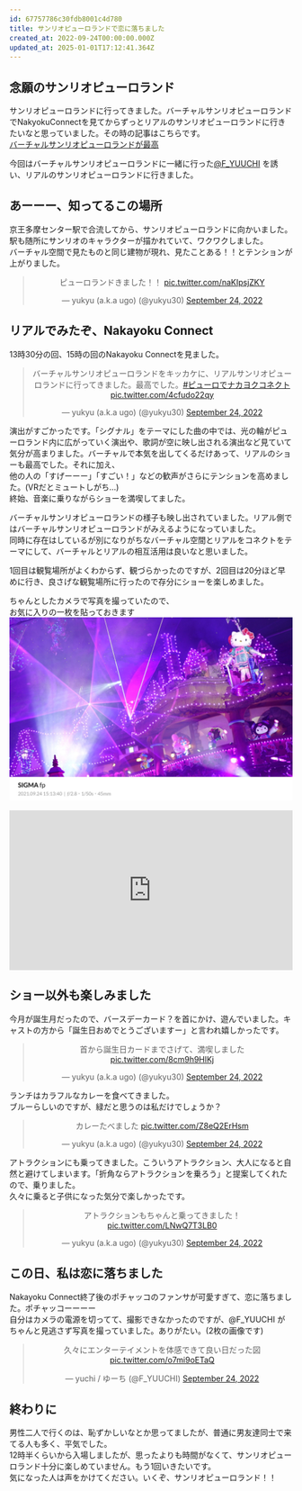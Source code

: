 ```yaml
---
id: 67757786c30fdb8001c4d780
title: サンリオピューロランドで恋に落ちました
created_at: 2022-09-24T00:00:00.000Z
updated_at: 2025-01-01T17:12:41.364Z
---
```


<h2>念願のサンリオピューロランド</h2>
<p>サンリオピューロランドに行ってきました。バーチャルサンリオピューロランドでNakyokuConnectを見てからずっとリアルのサンリオピューロランドに行きたいなと思っていました。その時の記事はこちらです。<br/>
<a href="./2022-08-06">バーチャルサンリオピューロランドが最高</a></p>
<p>今回はバーチャルサンリオピューロランドに一緒に行った<a href="https://twitter.com/F_YUUCHI">@F_YUUCHI</a> を誘い、リアルのサンリオピューロランドに行きました。</p>
<h2>あーーー、知ってるこの場所</h2>
<p>京王多摩センター駅で合流してから、サンリオピューロランドに向かいました。駅も随所にサンリオのキャラクターが描かれていて、ワクワクしました。<br/>
バーチャル空間で見たものと同じ建物が現れ、見たことある！！とテンションが上がりました。</p>
<blockquote align="center" class="twitter-tweet" data-dnt="true"><p dir="ltr" lang="ja">ピューロランドきました！！ <a href="https://t.co/naKIpsjZKY">pic.twitter.com/naKIpsjZKY</a></p>— yukyu (a.k.a ugo) (@yukyu30) <a href="https://twitter.com/yukyu30/status/1573519751216656385?ref_src=twsrc%5Etfw">September 24, 2022</a></blockquote>
<script async="" charset="utf-8" src="https://platform.twitter.com/widgets.js"></script>
<h2>リアルでみたぞ、Nakayoku Connect</h2>
<p>13時30分の回、15時の回のNakayoku Connectを見ました。</p>
<blockquote align="center" class="twitter-tweet" data-dnt="true"><p dir="ltr" lang="ja">バーチャルサンリオピューロランドをキッカケに、リアルサンリオピューロランドに行ってきました。最高でした。<a href="https://twitter.com/hashtag/%E3%83%94%E3%83%A5%E3%83%BC%E3%83%AD%E3%81%A7%E3%83%8A%E3%82%AB%E3%83%A8%E3%82%AF%E3%82%B3%E3%83%8D%E3%82%AF%E3%83%88?src=hash&amp;ref_src=twsrc%5Etfw">#ピューロでナカヨクコネクト</a> <a href="https://t.co/4cfudo22qy">pic.twitter.com/4cfudo22qy</a></p>— yukyu (a.k.a ugo) (@yukyu30) <a href="https://twitter.com/yukyu30/status/1573589032541429760?ref_src=twsrc%5Etfw">September 24, 2022</a></blockquote>
<script async="" charset="utf-8" src="https://platform.twitter.com/widgets.js"></script>
<p>演出がすごかったです。「シグナル」をテーマにした曲の中では、光の輪がピューロランド内に広がっていく演出や、歌詞が空に映し出される演出など見ていて気分が高まりました。バーチャルで本気を出してくるだけあって、リアルのショーも最高でした。それに加え、<br/>
他の人の「すげーーー」「すごい！」などの歓声がさらにテンションを高めました。(VRだとミュートしがち...)<br/>
終始、音楽に乗りながらショーを満喫してました。</p>
<p>バーチャルサンリオピューロランドの様子も映し出されていました。リアル側ではバーチャルサンリオピューロランドがみえるようになっていました。<br/>
同時に存在はしているが別になりがちなバーチャル空間とリアルをコネクトをテーマにして、バーチャルとリアルの相互活用は良いなと思いました。</p>
<p>1回目は観覧場所がよくわからず、観づらかったのですが、2回目は20分ほど早めに行き、良さげな観覧場所に行ったので存分にショーを楽しめました。</p>
<p>ちゃんとしたカメラで写真を撮っていたので、<br/>
お気に入りの一枚を貼っておきます<br/>
<img alt="Photofromyukyunextblog.jpg" src="Photofromyukyunextblog.jpg"/></p>
<div style="left: 0; width: 100%; height: 0; position: relative; padding-bottom: 56.25%;"><iframe allow="accelerometer; clipboard-write; encrypted-media; gyroscope; picture-in-picture; web-share;" allowfullscreen="" scrolling="no" src="https://www.youtube.com/embed/ph6uthtPxbQ?rel=0" style="top: 0; left: 0; width: 100%; height: 100%; position: absolute; border: 0;" title="サンリオピューロランド（ブログ埋め込み用）"></iframe></div>
<h2>ショー以外も楽しみました</h2>
<p>今月が誕生月だったので、バースデーカード？を首にかけ、遊んでいました。キャストの方から「誕生日おめでとうございますー」と言われ嬉しかったです。</p>
<blockquote align="center" class="twitter-tweet" data-conversation="none" data-dnt="true"><p dir="ltr" lang="ja">首から誕生日カードまでさげて、満喫しました <a href="https://t.co/8cm9h9HlKj">pic.twitter.com/8cm9h9HlKj</a></p>— yukyu (a.k.a ugo) (@yukyu30) <a href="https://twitter.com/yukyu30/status/1573591849335259137?ref_src=twsrc%5Etfw">September 24, 2022</a></blockquote>
<script async="" charset="utf-8" src="https://platform.twitter.com/widgets.js"></script>
<p>ランチはカラフルなカレーを食べてきました。<br/>
ブルーらしいのですが、緑だと思うのは私だけでしょうか？</p>
<blockquote align="center" class="twitter-tweet" data-dnt="true"><p dir="ltr" lang="ja">カレーたべました <a href="https://t.co/Z8eQ2ErHsm">pic.twitter.com/Z8eQ2ErHsm</a></p>— yukyu (a.k.a ugo) (@yukyu30) <a href="https://twitter.com/yukyu30/status/1573561456297385984?ref_src=twsrc%5Etfw">September 24, 2022</a></blockquote>
<script async="" charset="utf-8" src="https://platform.twitter.com/widgets.js"></script>
<p>アトラクションにも乗ってきました。こういうアトラクション、大人になると自然と避けてしまいます。「折角ならアトラクションを乗ろう」と提案してくれたので、乗りました。<br/>
久々に乗ると子供になった気分で楽しかったです。</p>
<blockquote align="center" class="twitter-tweet" data-dnt="true"><p dir="ltr" lang="ja">アトラクションもちゃんと乗ってきました！ <a href="https://t.co/LNwQ7T3LB0">pic.twitter.com/LNwQ7T3LB0</a></p>— yukyu (a.k.a ugo) (@yukyu30) <a href="https://twitter.com/yukyu30/status/1573709891637608448?ref_src=twsrc%5Etfw">September 24, 2022</a></blockquote>
<script async="" charset="utf-8" src="https://platform.twitter.com/widgets.js"></script>
<h2>この日、私は恋に落ちました</h2>
<p>Nakayoku Connect終了後のポチャッコのファンサが可愛すぎて、恋に落ちました。ポチャッコーーーー<br/>
自分はカメラの電源を切ってて、撮影できなかったのですが、@F_YUUCHI がちゃんと見逃さず写真を撮っていました。ありがたい。(2枚の画像です)</p>
<blockquote align="center" class="twitter-tweet" data-dnt="true"><p dir="ltr" lang="ja">久々にエンターテイメントを体感できて良い日だった図 <a href="https://t.co/o7mi9oETaQ">pic.twitter.com/o7mi9oETaQ</a></p>— yuchi / ゆーち (@F_YUUCHI) <a href="https://twitter.com/F_YUUCHI/status/1573706521384722432?ref_src=twsrc%5Etfw">September 24, 2022</a></blockquote>
<script async="" charset="utf-8" src="https://platform.twitter.com/widgets.js"></script>
<h2>終わりに</h2>
<p>男性二人で行くのは、恥ずかしいなとか思ってましたが、普通に男友達同士で来てる人も多く、平気でした。<br/>
12時半くらいから入場しましたが、思ったよりも時間がなくて、サンリオピューロランド十分に楽しめていません。もう1回いきたいです。<br/>
気になった人は声をかけてください。いくぞ、サンリオピューロランド！！</p>
